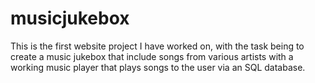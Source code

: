 # musicjukebox

<p>This is the first website project I have worked on, with the task being to create a music jukebox that include songs from various artists with a working music player that plays songs to the user via an SQL database.</p>
</p>
